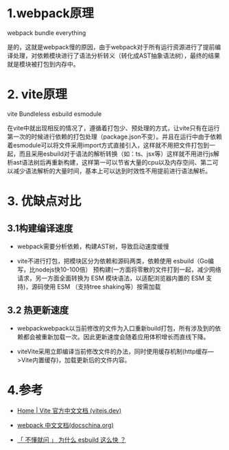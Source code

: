 # 1.webpack原理

webpack bundle everything

是的，这就是webpack慢的原因，由于webpack对于所有运行资源进行了提前编译处理，对依赖模块进行了语法分析转义（转化成AST抽象语法树），最终的结果就是模块被打包到内存中。

# 2. vite原理

vite Bundleless esbuild esmodule

在vite中就出现相反的情况了，遵循着打包少、预处理的方式，让vite只有在运行第一次的时候进行依赖的打包处理（package.json不变）。并且在运行中由于依赖着esmodule可以将文件采用import方式直接引入，这样就不用把文件打包到一起，而且采用esbuild对于语法的解析转换（如：ts、jsx等）这样就不用进行js解析ast语法树后再重新构建，这样第一可以节省大量的cpu以及内存空间、第二可以减少语法解析的大量时间，基本上可以达到时效性不用提前进行语法解析。

# 3. 优缺点对比

## 3.1构建编译速度

- webpack需要分析依赖，构建AST树，导致启动速度缓慢

- vite不进行打包，把模块区分为依赖和源码两类，依赖使用 esbuild（Go编写，比nodejs快10-100倍） 预构建(一方面将零散的文件打到一起，减少网络请求，另一方面全面转换为 ESM 模块语法，以适配浏览器内置的 ESM 支持)，源码使用 ESM （支持tree shaking等）按需加载

## 3.2 热更新速度

- webpackwebpack以当前修改的文件为入口重新build打包，所有涉及到的依赖都会被重新加载一次。因此更新速度会随着应用体积增长而直线下降。

- viteVite采用立即编译当前修改文件的办法，同时使用缓存机制(http缓存—>Vite内置缓存)，加载更新后的文件内容。

# 4.参考

- [Home | Vite 官方中文文档 (vitejs.dev)](https://cn.vitejs.dev/)

- [webpack 中文文档(docschina.org)](https://webpack.docschina.org/)

- [「 不懂就问 」 为什么 esbuild 这么快 ？](https://juejin.cn/post/6967336090302840862)

